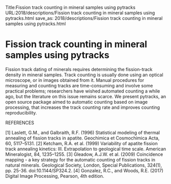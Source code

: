 Title:Fission track counting in mineral samples using pytracks
URL:2018/descriptions/Fission track counting in mineral samples using pytracks.html
save_as: 2018/descriptions/Fission track counting in mineral samples using pytracks.html



# Fission track counting in mineral samples using pytracks
Fission track dating of minerals requires determining the fission-track density in mineral samples. Track counting is usually done using an optical microscope, or in images obtained from it. Manual procedures for measuring and counting tracks are time-consuming and involve some practical problems; researchers have wished automated counting a while ago, but the literature on this issue remains scarce. We present pytracks, an open source package aimed to automatic counting based on image processing, that increases the track counting rate and improves counting reproducibility.

REFERENCES

[1] Laslett, G.M., and Galbraith, R.F. (1996) Statistical modeling of thermal annealing of fission tracks in apatite. Geochimica et Cosmochimica Acta, 60, 5117–5131.
[2] Ketcham, R.A. et al. (1999) Variability of apatite fission track annealing kinetics: III. Extrapolation to geological time scale. American Mineralogist, 84, 1235–1255.
[3] Gleadow, A.J.W. et al. (2009) Coincidence mapping - a key strategy for the automatic counting of fission tracks in natural minerals. Geological Society, London, Special Publications, 324(1), pp. 25-36. doi:10.1144/SP324.2.
[4] Gonzalez, R.C., and Woods, R.E. (2017) Digital Image Processing, Pearson, 4th edition.